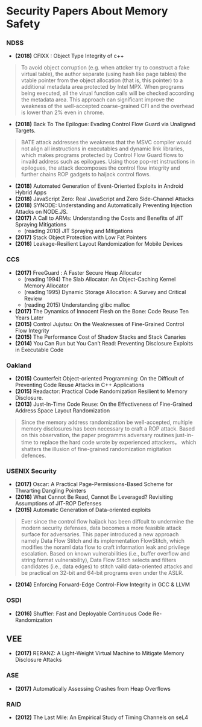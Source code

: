 # Security Papers About Memory Safety

### NDSS

* **(2018)** CFIXX : Object Type Integrity of c++
> To avoid object corruption (e.g. when attcker try to construct a fake virtual table), the author separate (using hash like page tables) the vtable pointer from the object allocation (that is, this pointer) to a additional metadata area protected by Intel MPX. When programs being executed, all the virual function calls will be checked according the metadata area. This approach can significant improve the weakness of the well-accepted coarse-grained CFI and the overhead is lower than 2% even in chrome.
* **(2018)** Back To The Epilogue: Evading Control Flow Guard via Unaligned Targets.
> BATE attack addresses the weakness that the MSVC compiler would not align all instructions in executables and dynamic link libraries, which makes programs protected by Control Flow Guard flows to invaild address such as epilogues. Using those pop-ret instructions in epilogues, the attack decomposes the control flow integrity and further chains ROP gadgets to haijack control flows.
* **(2018)** Automated Generation of Event-Oriented Exploits in Android Hybrid Apps
* **(2018)** JavaScript Zero: Real JavaScript and Zero Side-Channel Attacks
* **(2018)** SYNODE: Understanding and Automatically Preventing Injection Attacks on NODE.JS.
* **(2017)** A Call to ARMs: Understanding the Costs and Benefits of JIT Spraying Mitigations
  * (reading 2010) JIT Spraying and Mitigations
* **(2017)** Stack Object Protection with Low Fat Pointers
* **(2016)** Leakage-Resilient Layout Randomization for Mobile Devices

### CCS

* **(2017)** FreeGuard : A Faster Secure Heap Allocator
  * (reading 1994) The Slab Allocator: An Object-Caching Kernel Memory Allocator
  * (reading 1995) Dynamic Storage Allocation: A Survey and Critical Review
  * (reading 2015) Understanding glibc malloc
* **(2017)** The Dynamics of Innocent Flesh on the Bone: Code Reuse Ten Years Later
* **(2015)** Control Jujutsu: On the Weaknesses of Fine-Grained Control Flow Integrity
* **(2015)** The Performance Cost of Shadow Stacks and Stack Canaries
* **(2014)** You Can Run but You Can’t Read: Preventing Disclosure Exploits in Executable Code

### Oakland

* **(2015)** Counterfeit Object-oriented Programming: On the Difficult of Preventing Code Reuse Attacks in C++ Applications
* **(2015)** Readactor: Practical Code Randomization Resilient to Memory Disclosure.
* **(2013)** Just-In-Time Code Reuse: On the Effectiveness of Fine-Grained Address Space Layout Randomization
> Since the memory address randomization be well-accepted, multiple memory disclosures has been necessary to craft a ROP attack. Based on this observation, the paper programms adversary routines just-in-time to replace the hard code wrote by experienced attackers， which shatters the illusion of fine-grained randomization migitation defences.

### USENIX Security

* **(2017)** Oscar: A Practical Page-Permissions-Based Scheme for Thwarting Dangling Pointers
* **(2016)** What Cannot Be Read, Cannot Be Leveraged? Revisiting Assumptions of JIT-ROP Defenses
* **(2015)** Automatic Generation of Data-oriented exploits
> Ever since the control flow haijack has been diffcult to undermine the modern security defenses, data becomes a more feasible attack surface for adversaries. This paper introduced a new approach namely Data Flow Stitch and its implementation FlowStitch, which modifies the noraml data flow to craft information leak and privilege escalation. Based on known vulnerabilities (i.e., buffer overflow and string format vulnerability), Data Flow Stitch selects and filters candidates (i.e., data edges) to stitch vaild data-oriented attacks and be practical on 32-bit and 64-bit programs even under the ASLR.
* **(2014)** Enforcing Forward-Edge Control-Flow Integrity in GCC & LLVM

### OSDI
* **(2016)** Shuffler: Fast and Deployable Continuous Code Re-Randomization

## VEE
* **(2017)** RERANZ: A Light-Weight Virtual Machine to Mitigate Memory Disclosure Attacks

### ASE

* **(2017)** Automatically Assessing Crashes from Heap Overflows

### RAID

* **(2012)** The Last Mile: An Empirical Study of Timing Channels on seL4
